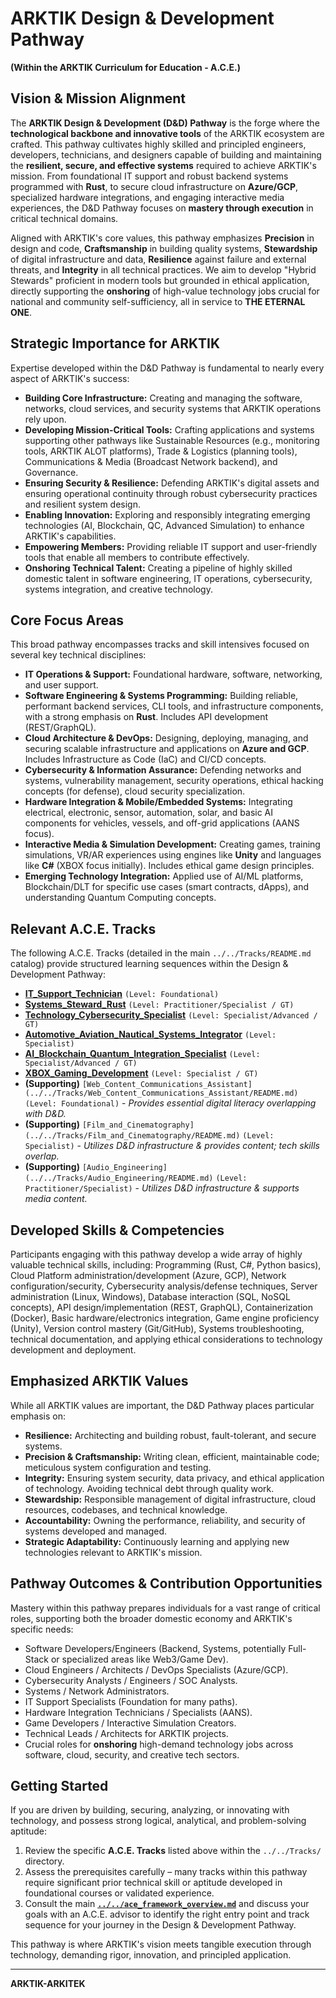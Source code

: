 # ARKTIK Design & Development Pathway

**(Within the ARKTIK Curriculum for Education - A.C.E.)**

## Vision & Mission Alignment

The **ARKTIK Design & Development (D&D) Pathway** is the forge where the **technological backbone and innovative tools** of the ARKTIK ecosystem are crafted. This pathway cultivates highly skilled and principled engineers, developers, technicians, and designers capable of building and maintaining the **resilient, secure, and effective systems** required to achieve ARKTIK's mission. From foundational IT support and robust backend systems programmed with **Rust**, to secure cloud infrastructure on **Azure/GCP**, specialized hardware integrations, and engaging interactive media experiences, the D&D Pathway focuses on **mastery through execution** in critical technical domains.

Aligned with ARKTIK's core values, this pathway emphasizes **Precision** in design and code, **Craftsmanship** in building quality systems, **Stewardship** of digital infrastructure and data, **Resilience** against failure and external threats, and **Integrity** in all technical practices. We aim to develop "Hybrid Stewards" proficient in modern tools but grounded in ethical application, directly supporting the **onshoring** of high-value technology jobs crucial for national and community self-sufficiency, all in service to **THE ETERNAL ONE**.

## Strategic Importance for ARKTIK

Expertise developed within the D&D Pathway is fundamental to nearly every aspect of ARKTIK's success:

*   **Building Core Infrastructure:** Creating and managing the software, networks, cloud services, and security systems that ARKTIK operations rely upon.
*   **Developing Mission-Critical Tools:** Crafting applications and systems supporting other pathways like Sustainable Resources (e.g., monitoring tools, ARKTIK ALOT platforms), Trade & Logistics (planning tools), Communications & Media (Broadcast Network backend), and Governance.
*   **Ensuring Security & Resilience:** Defending ARKTIK's digital assets and ensuring operational continuity through robust cybersecurity practices and resilient system design.
*   **Enabling Innovation:** Exploring and responsibly integrating emerging technologies (AI, Blockchain, QC, Advanced Simulation) to enhance ARKTIK's capabilities.
*   **Empowering Members:** Providing reliable IT support and user-friendly tools that enable all members to contribute effectively.
*   **Onshoring Technical Talent:** Creating a pipeline of highly skilled domestic talent in software engineering, IT operations, cybersecurity, systems integration, and creative technology.

## Core Focus Areas

This broad pathway encompasses tracks and skill intensives focused on several key technical disciplines:

*   **IT Operations & Support:** Foundational hardware, software, networking, and user support.
*   **Software Engineering & Systems Programming:** Building reliable, performant backend services, CLI tools, and infrastructure components, with a strong emphasis on **Rust**. Includes API development (REST/GraphQL).
*   **Cloud Architecture & DevOps:** Designing, deploying, managing, and securing scalable infrastructure and applications on **Azure and GCP**. Includes Infrastructure as Code (IaC) and CI/CD concepts.
*   **Cybersecurity & Information Assurance:** Defending networks and systems, vulnerability management, security operations, ethical hacking concepts (for defense), cloud security specialization.
*   **Hardware Integration & Mobile/Embedded Systems:** Integrating electrical, electronic, sensor, automation, solar, and basic AI components for vehicles, vessels, and off-grid applications (AANS focus).
*   **Interactive Media & Simulation Development:** Creating games, training simulations, VR/AR experiences using engines like **Unity** and languages like **C#** (XBOX focus initially). Includes ethical game design principles.
*   **Emerging Technology Integration:** Applied use of AI/ML platforms, Blockchain/DLT for specific use cases (smart contracts, dApps), and understanding Quantum Computing concepts.

## Relevant A.C.E. Tracks

The following A.C.E. Tracks (detailed in the main `../../Tracks/README.md` catalog) provide structured learning sequences within the Design & Development Pathway:

*   **[IT_Support_Technician](../../Tracks/IT_Support_Technician/README.md)** `(Level: Foundational)`
*   **[Systems_Steward_Rust](../../Tracks/Systems_Steward_Rust/README.md)** `(Level: Practitioner/Specialist / GT)`
*   **[Technology_Cybersecurity_Specialist](../../Tracks/Technology_Cybersecurity_Specialist/README.md)** `(Level: Specialist/Advanced / GT)`
*   **[Automotive_Aviation_Nautical_Systems_Integrator](../../Tracks/Automotive_Aviation_Nautical_Systems_Integrator/README.md)** `(Level: Specialist)`
*   **[AI_Blockchain_Quantum_Integration_Specialist](../../Tracks/AI_Blockchain_Quantum_Integration_Specialist/README.md)** `(Level: Specialist/Advanced / GT)`
*   **[XBOX_Gaming_Development](../../Tracks/XBOX_Gaming_Development/README.md)** `(Level: Specialist / GT)`
*   **(Supporting)** `[Web_Content_Communications_Assistant](../../Tracks/Web_Content_Communications_Assistant/README.md)` `(Level: Foundational)` - *Provides essential digital literacy overlapping with D&D.*
*   **(Supporting)** `[Film_and_Cinematography](../../Tracks/Film_and_Cinematography/README.md)` `(Level: Specialist)` - *Utilizes D&D infrastructure & provides content; tech skills overlap.*
*   **(Supporting)** `[Audio_Engineering](../../Tracks/Audio_Engineering/README.md)` `(Level: Practitioner/Specialist)` - *Utilizes D&D infrastructure & supports media content.*

## Developed Skills & Competencies

Participants engaging with this pathway develop a wide array of highly valuable technical skills, including: Programming (Rust, C#, Python basics), Cloud Platform administration/development (Azure, GCP), Network configuration/security, Cybersecurity analysis/defense techniques, Server administration (Linux, Windows), Database interaction (SQL, NoSQL concepts), API design/implementation (REST, GraphQL), Containerization (Docker), Basic hardware/electronics integration, Game engine proficiency (Unity), Version control mastery (Git/GitHub), Systems troubleshooting, technical documentation, and applying ethical considerations to technology development and deployment.

## Emphasized ARKTIK Values

While all ARKTIK values are important, the D&D Pathway places particular emphasis on:
*   **Resilience:** Architecting and building robust, fault-tolerant, and secure systems.
*   **Precision & Craftsmanship:** Writing clean, efficient, maintainable code; meticulous system configuration and testing.
*   **Integrity:** Ensuring system security, data privacy, and ethical application of technology. Avoiding technical debt through quality work.
*   **Stewardship:** Responsible management of digital infrastructure, cloud resources, codebases, and technical knowledge.
*   **Accountability:** Owning the performance, reliability, and security of systems developed and managed.
*   **Strategic Adaptability:** Continuously learning and applying new technologies relevant to ARKTIK's mission.

## Pathway Outcomes & Contribution Opportunities

Mastery within this pathway prepares individuals for a vast range of critical roles, supporting both the broader domestic economy and ARKTIK's specific needs:
*   Software Developers/Engineers (Backend, Systems, potentially Full-Stack or specialized areas like Web3/Game Dev).
*   Cloud Engineers / Architects / DevOps Specialists (Azure/GCP).
*   Cybersecurity Analysts / Engineers / SOC Analysts.
*   Systems / Network Administrators.
*   IT Support Specialists (Foundation for many paths).
*   Hardware Integration Technicians / Specialists (AANS).
*   Game Developers / Interactive Simulation Creators.
*   Technical Leads / Architects for ARKTIK projects.
*   Crucial roles for **onshoring** high-demand technology jobs across software, cloud, security, and creative tech sectors.

## Getting Started

If you are driven by building, securing, analyzing, or innovating with technology, and possess strong logical, analytical, and problem-solving aptitude:
1.  Review the specific **A.C.E. Tracks** listed above within the `../../Tracks/` directory.
2.  Assess the prerequisites carefully – many tracks within this pathway require significant prior technical skill or aptitude developed in foundational courses or validated experience.
3.  Consult the main **[`../../ace_framework_overview.md`](../../ace_framework_overview.md)** and discuss your goals with an A.C.E. advisor to identify the right entry point and track sequence for your journey in the Design & Development Pathway.

This pathway is where ARKTIK's vision meets tangible execution through technology, demanding rigor, innovation, and principled application.

---
**ARKTIK-ARKITEK**
